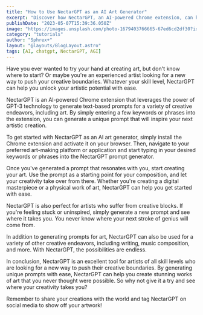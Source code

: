 ```yaml
---
title: "How to Use NectarGPT as an AI Art Generator"
excerpt: "Discover how NectarGPT, an AI-powered Chrome extension, can help you create stunning works of art with ease."
publishDate: "2023-05-07T15:39:36.050Z"
image: "https://images.unsplash.com/photo-1679403766665-67ed6cd2df30?ixlib=rb-4.0.3&ixid=MnwxMjA3fDB8MHxwaG90by1wYWdlfHx8fGVufDB8fHx8&auto=format&fit=crop&w=870&q=80"
category: "tutorials"
author: "Sphrex+"
layout: "@layouts/BlogLayout.astro"
tags: [AI, chatgpt, NectarGPT, AGI]
---
```


Have you ever wanted to try your hand at creating art, but don't know where to start? Or maybe you're an experienced artist looking for a new way to push your creative boundaries. Whatever your skill level, NectarGPT can help you unlock your artistic potential with ease.

NectarGPT is an AI-powered Chrome extension that leverages the power of GPT-3 technology to generate text-based prompts for a variety of creative endeavors, including art. By simply entering a few keywords or phrases into the extension, you can generate a unique prompt that will inspire your next artistic creation.

To get started with NectarGPT as an AI art generator, simply install the Chrome extension and activate it on your browser. Then, navigate to your preferred art-making platform or application and start typing in your desired keywords or phrases into the NectarGPT prompt generator.

Once you've generated a prompt that resonates with you, start creating your art. Use the prompt as a starting point for your composition, and let your creativity take over from there. Whether you're creating a digital masterpiece or a physical work of art, NectarGPT can help you get started with ease.

NectarGPT is also perfect for artists who suffer from creative blocks. If you're feeling stuck or uninspired, simply generate a new prompt and see where it takes you. You never know where your next stroke of genius will come from.

In addition to generating prompts for art, NectarGPT can also be used for a variety of other creative endeavors, including writing, music composition, and more. With NectarGPT, the possibilities are endless.

In conclusion, NectarGPT is an excellent tool for artists of all skill levels who are looking for a new way to push their creative boundaries. By generating unique prompts with ease, NectarGPT can help you create stunning works of art that you never thought were possible. So why not give it a try and see where your creativity takes you?

Remember to share your creations with the world and tag NectarGPT on social media to show off your artwork!